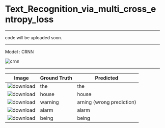 # Text_Recognition_via_multi_cross_entropy_loss



---
code will be uploaded soon. 



---
Model : CRNN

![crnn](https://github.com/user-attachments/assets/b8d44760-e6c1-4ed5-816d-10aba740e8d8)


---
| Image         | Ground Truth  |     Predicted  |  
| ------------- | ------------- | -------------  | 
| ![download](https://github.com/user-attachments/assets/b7cd9788-6a22-4c2c-b9eb-b212781d3a72)| the | the |
|![download](https://github.com/user-attachments/assets/8a0bcc2b-9318-4ec5-b57b-1b5cb52d8737) | house | house | 
|   ![download](https://github.com/user-attachments/assets/333e8e10-d919-4f1c-acee-c1b31a08bb99) | warning | arning (wrong prediction) |
|![download](https://github.com/user-attachments/assets/ce94fef3-0953-4711-91c5-035cf89c3445) | alarm | alarm |
|![download](https://github.com/user-attachments/assets/bf58d690-511e-4ede-bb74-e241ab67d6f0) | being | being|





